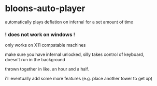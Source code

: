 # bloons-auto-player
automatically plays deflation on infernal for a set amount of time

### ! does not work on windows !
only works on X11 compatable machines

make sure you have infernal unlocked, silly
takes control of keyboard, doesn't run in the background

thrown together in like. an hour and a half.

i'll eventually add some more features (e.g. place another tower to get xp)
